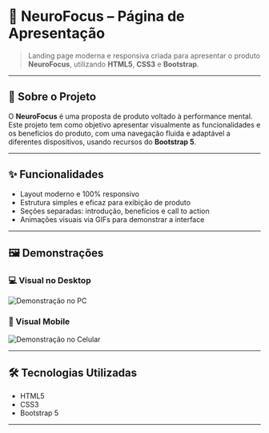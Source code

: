 # 🧠 NeuroFocus – Página de Apresentação

> Landing page moderna e responsiva criada para apresentar o produto **NeuroFocus**, utilizando **HTML5**, **CSS3** e **Bootstrap**.

---

## 📌 Sobre o Projeto

O **NeuroFocus** é uma proposta de produto voltado à performance mental. Este projeto tem como objetivo apresentar visualmente as funcionalidades e os benefícios do produto, com uma navegação fluida e adaptável a diferentes dispositivos, usando recursos do **Bootstrap 5**.

---

## ✨ Funcionalidades

- Layout moderno e 100% responsivo
- Estrutura simples e eficaz para exibição de produto
- Seções separadas: introdução, benefícios e call to action
- Animações visuais via GIFs para demonstrar a interface

---

## 🖼️ Demonstrações

### 💻 Visual no Desktop

![Demonstração no PC](gifs/NeuroFocusPc.gif)

### 📱 Visual Mobile

![Demonstração no Celular](gifs/NeuroFocusMobile.gif)

---

## 🛠️ Tecnologias Utilizadas

- HTML5
- CSS3
- Bootstrap 5

---

